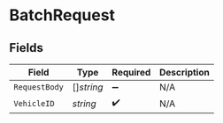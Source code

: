# BatchRequest


## Fields

| Field              | Type               | Required           | Description        |
| ------------------ | ------------------ | ------------------ | ------------------ |
| `RequestBody`      | []*string*         | :heavy_minus_sign: | N/A                |
| `VehicleID`        | *string*           | :heavy_check_mark: | N/A                |